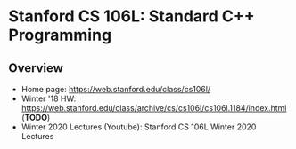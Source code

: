 # Stanford CS 106L: Standard C++ Programming

## Overview
- Home page: https://web.stanford.edu/class/cs106l/ 
- Winter '18 HW: https://web.stanford.edu/class/archive/cs/cs106l/cs106l.1184/index.html (**TODO**)
- Winter 2020 Lectures (Youtube): Stanford CS 106L Winter 2020 Lectures 
